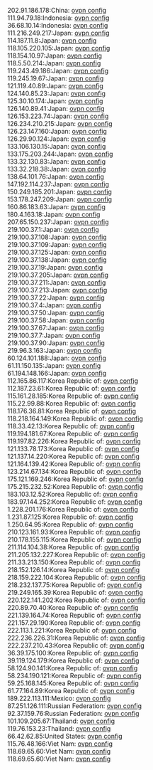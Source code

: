 202.91.186.178:China: [ovpn config](vpn/202_91_186_178.ovpn)  
111.94.79.18:Indonesia: [ovpn config](vpn/111_94_79_18.ovpn)  
36.68.10.14:Indonesia: [ovpn config](vpn/36_68_10_14.ovpn)  
111.216.249.217:Japan: [ovpn config](vpn/111_216_249_217.ovpn)  
114.187.11.8:Japan: [ovpn config](vpn/114_187_11_8.ovpn)  
118.105.220.105:Japan: [ovpn config](vpn/118_105_220_105.ovpn)  
118.154.10.97:Japan: [ovpn config](vpn/118_154_10_97.ovpn)  
118.5.50.214:Japan: [ovpn config](vpn/118_5_50_214.ovpn)  
119.243.49.186:Japan: [ovpn config](vpn/119_243_49_186.ovpn)  
119.245.19.67:Japan: [ovpn config](vpn/119_245_19_67.ovpn)  
121.119.40.89:Japan: [ovpn config](vpn/121_119_40_89.ovpn)  
124.140.85.23:Japan: [ovpn config](vpn/124_140_85_23.ovpn)  
125.30.10.174:Japan: [ovpn config](vpn/125_30_10_174.ovpn)  
126.140.89.41:Japan: [ovpn config](vpn/126_140_89_41.ovpn)  
126.153.223.74:Japan: [ovpn config](vpn/126_153_223_74.ovpn)  
126.234.210.215:Japan: [ovpn config](vpn/126_234_210_215.ovpn)  
126.23.147.160:Japan: [ovpn config](vpn/126_23_147_160.ovpn)  
126.29.90.124:Japan: [ovpn config](vpn/126_29_90_124.ovpn)  
133.106.130.15:Japan: [ovpn config](vpn/133_106_130_15.ovpn)  
133.175.203.244:Japan: [ovpn config](vpn/133_175_203_244.ovpn)  
133.32.130.83:Japan: [ovpn config](vpn/133_32_130_83.ovpn)  
133.32.218.38:Japan: [ovpn config](vpn/133_32_218_38.ovpn)  
138.64.101.76:Japan: [ovpn config](vpn/138_64_101_76.ovpn)  
147.192.114.237:Japan: [ovpn config](vpn/147_192_114_237.ovpn)  
150.249.185.201:Japan: [ovpn config](vpn/150_249_185_201.ovpn)  
153.178.247.209:Japan: [ovpn config](vpn/153_178_247_209.ovpn)  
160.86.183.63:Japan: [ovpn config](vpn/160_86_183_63.ovpn)  
180.4.163.18:Japan: [ovpn config](vpn/180_4_163_18.ovpn)  
207.65.150.237:Japan: [ovpn config](vpn/207_65_150_237.ovpn)  
219.100.37.1:Japan: [ovpn config](vpn/219_100_37_1.ovpn)  
219.100.37.108:Japan: [ovpn config](vpn/219_100_37_108.ovpn)  
219.100.37.109:Japan: [ovpn config](vpn/219_100_37_109.ovpn)  
219.100.37.125:Japan: [ovpn config](vpn/219_100_37_125.ovpn)  
219.100.37.138:Japan: [ovpn config](vpn/219_100_37_138.ovpn)  
219.100.37.19:Japan: [ovpn config](vpn/219_100_37_19.ovpn)  
219.100.37.205:Japan: [ovpn config](vpn/219_100_37_205.ovpn)  
219.100.37.211:Japan: [ovpn config](vpn/219_100_37_211.ovpn)  
219.100.37.213:Japan: [ovpn config](vpn/219_100_37_213.ovpn)  
219.100.37.22:Japan: [ovpn config](vpn/219_100_37_22.ovpn)  
219.100.37.4:Japan: [ovpn config](vpn/219_100_37_4.ovpn)  
219.100.37.50:Japan: [ovpn config](vpn/219_100_37_50.ovpn)  
219.100.37.58:Japan: [ovpn config](vpn/219_100_37_58.ovpn)  
219.100.37.67:Japan: [ovpn config](vpn/219_100_37_67.ovpn)  
219.100.37.7:Japan: [ovpn config](vpn/219_100_37_7.ovpn)  
219.100.37.90:Japan: [ovpn config](vpn/219_100_37_90.ovpn)  
219.96.3.163:Japan: [ovpn config](vpn/219_96_3_163.ovpn)  
60.124.101.188:Japan: [ovpn config](vpn/60_124_101_188.ovpn)  
61.11.150.135:Japan: [ovpn config](vpn/61_11_150_135.ovpn)  
61.194.148.166:Japan: [ovpn config](vpn/61_194_148_166.ovpn)  
112.165.86.117:Korea Republic of: [ovpn config](vpn/112_165_86_117.ovpn)  
112.187.23.61:Korea Republic of: [ovpn config](vpn/112_187_23_61.ovpn)  
115.161.28.185:Korea Republic of: [ovpn config](vpn/115_161_28_185.ovpn)  
115.22.99.88:Korea Republic of: [ovpn config](vpn/115_22_99_88.ovpn)  
118.176.36.81:Korea Republic of: [ovpn config](vpn/118_176_36_81.ovpn)  
118.218.164.149:Korea Republic of: [ovpn config](vpn/118_218_164_149.ovpn)  
118.33.42.13:Korea Republic of: [ovpn config](vpn/118_33_42_13.ovpn)  
119.194.181.67:Korea Republic of: [ovpn config](vpn/119_194_181_67.ovpn)  
119.197.82.226:Korea Republic of: [ovpn config](vpn/119_197_82_226.ovpn)  
121.133.78.173:Korea Republic of: [ovpn config](vpn/121_133_78_173.ovpn)  
121.137.14.220:Korea Republic of: [ovpn config](vpn/121_137_14_220.ovpn)  
121.164.139.42:Korea Republic of: [ovpn config](vpn/121_164_139_42.ovpn)  
123.214.67.134:Korea Republic of: [ovpn config](vpn/123_214_67_134.ovpn)  
175.121.169.246:Korea Republic of: [ovpn config](vpn/175_121_169_246.ovpn)  
175.215.232.52:Korea Republic of: [ovpn config](vpn/175_215_232_52.ovpn)  
183.103.12.52:Korea Republic of: [ovpn config](vpn/183_103_12_52.ovpn)  
183.97.144.252:Korea Republic of: [ovpn config](vpn/183_97_144_252.ovpn)  
1.228.201.176:Korea Republic of: [ovpn config](vpn/1_228_201_176.ovpn)  
1.231.87.125:Korea Republic of: [ovpn config](vpn/1_231_87_125.ovpn)  
1.250.64.95:Korea Republic of: [ovpn config](vpn/1_250_64_95.ovpn)  
210.123.161.93:Korea Republic of: [ovpn config](vpn/210_123_161_93.ovpn)  
210.178.155.115:Korea Republic of: [ovpn config](vpn/210_178_155_115.ovpn)  
211.114.104.38:Korea Republic of: [ovpn config](vpn/211_114_104_38.ovpn)  
211.205.132.227:Korea Republic of: [ovpn config](vpn/211_205_132_227.ovpn)  
211.33.213.150:Korea Republic of: [ovpn config](vpn/211_33_213_150.ovpn)  
218.152.126.14:Korea Republic of: [ovpn config](vpn/218_152_126_14.ovpn)  
218.159.222.104:Korea Republic of: [ovpn config](vpn/218_159_222_104.ovpn)  
218.232.137.75:Korea Republic of: [ovpn config](vpn/218_232_137_75.ovpn)  
219.249.165.39:Korea Republic of: [ovpn config](vpn/219_249_165_39.ovpn)  
220.122.141.202:Korea Republic of: [ovpn config](vpn/220_122_141_202.ovpn)  
220.89.70.40:Korea Republic of: [ovpn config](vpn/220_89_70_40.ovpn)  
221.139.164.74:Korea Republic of: [ovpn config](vpn/221_139_164_74.ovpn)  
221.157.29.190:Korea Republic of: [ovpn config](vpn/221_157_29_190.ovpn)  
222.113.1.221:Korea Republic of: [ovpn config](vpn/222_113_1_221.ovpn)  
222.236.226.31:Korea Republic of: [ovpn config](vpn/222_236_226_31.ovpn)  
222.237.210.43:Korea Republic of: [ovpn config](vpn/222_237_210_43.ovpn)  
36.39.175.100:Korea Republic of: [ovpn config](vpn/36_39_175_100.ovpn)  
39.119.124.179:Korea Republic of: [ovpn config](vpn/39_119_124_179.ovpn)  
58.124.90.141:Korea Republic of: [ovpn config](vpn/58_124_90_141.ovpn)  
58.234.190.121:Korea Republic of: [ovpn config](vpn/58_234_190_121.ovpn)  
59.25.168.145:Korea Republic of: [ovpn config](vpn/59_25_168_145.ovpn)  
61.77.164.89:Korea Republic of: [ovpn config](vpn/61_77_164_89.ovpn)  
189.222.113.111:Mexico: [ovpn config](vpn/189_222_113_111.ovpn)  
87.251.126.111:Russian Federation: [ovpn config](vpn/87_251_126_111.ovpn)  
92.37.159.76:Russian Federation: [ovpn config](vpn/92_37_159_76.ovpn)  
101.109.205.67:Thailand: [ovpn config](vpn/101_109_205_67.ovpn)  
119.76.153.23:Thailand: [ovpn config](vpn/119_76_153_23.ovpn)  
66.42.62.85:United States: [ovpn config](vpn/66_42_62_85.ovpn)  
115.76.48.166:Viet Nam: [ovpn config](vpn/115_76_48_166.ovpn)  
118.69.65.60:Viet Nam: [ovpn config](vpn/118_69_65_60.ovpn)  
118.69.65.60:Viet Nam: [ovpn config](vpn/118_69_65_60.ovpn)  
